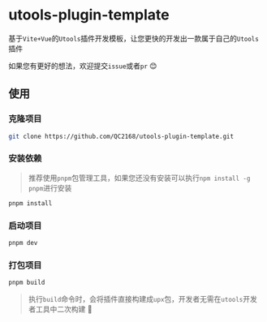 # utools-plugin-template

基于`Vite+Vue`的`Utools`插件开发模板，让您更快的开发出一款属于自己的`Utools`插件

如果您有更好的想法，欢迎提交`issue`或者`pr` 😊

## 使用

### 克隆项目

```bash
git clone https://github.com/QC2168/utools-plugin-template.git
```

### 安装依赖

> 推荐使用`pnpm`包管理工具，如果您还没有安装可以执行`npm install -g pnpm`进行安装

```bash
pnpm install
```

### 启动项目

```bash
pnpm dev
```

### 打包项目

```bash
pnpm build
```

> 执行`build`命令时，会将插件直接构建成`upx`包，开发者无需在`utools`开发者工具中二次构建 🚀